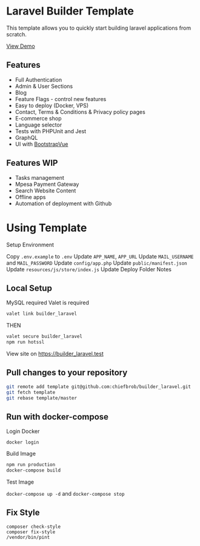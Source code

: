 # Laravel Builder Template

This template allows you to quickly start building laravel applications from scratch.

[View Demo](https://builder-laravel.on.chiefbrob.info)

## Features

- Full Authentication
- Admin & User Sections
- Blog
- Feature Flags - control new features
- Easy to deploy (Docker, VPS)
- Contact, Terms & Conditions & Privacy policy pages
- E-commerce shop
- Language selector
- Tests with PHPUnit and Jest
- GraphQL
- UI with [BootstrapVue](https://bootstrap-vue.org/)

## Features WIP

- Tasks management
- Mpesa Payment Gateway
- Search Website Content
- Offline apps
- Automation of deployment with Github

# Using Template

Setup Environment

Copy `.env.example` to `.env`
Update `APP_NAME`, `APP_URL`
Update `MAIL_USERNAME` and `MAIL_PASSWORD`
Update `config/app.php`
Update `public/manifest.json`
Update `resources/js/store/index.js`
Update Deploy Folder Notes

## Local Setup

MySQL required
Valet is required

```bash
valet link builder_laravel
```

THEN

```bash
valet secure builder_laravel
npm run hotssl
```

View site on https://builder_laravel.test

## Pull changes to your repository

```bash
git remote add template git@github.com:chiefbrob/builder_laravel.git
git fetch template
git rebase template/master
```

## Run with docker-compose

Login Docker

`docker login`

Build Image

```bash
npm run production
docker-compose build
```

Test Image

`docker-compose up -d` and `docker-compose stop`

## Fix Style

```
composer check-style
composer fix-style
/vendor/bin/pint
```
